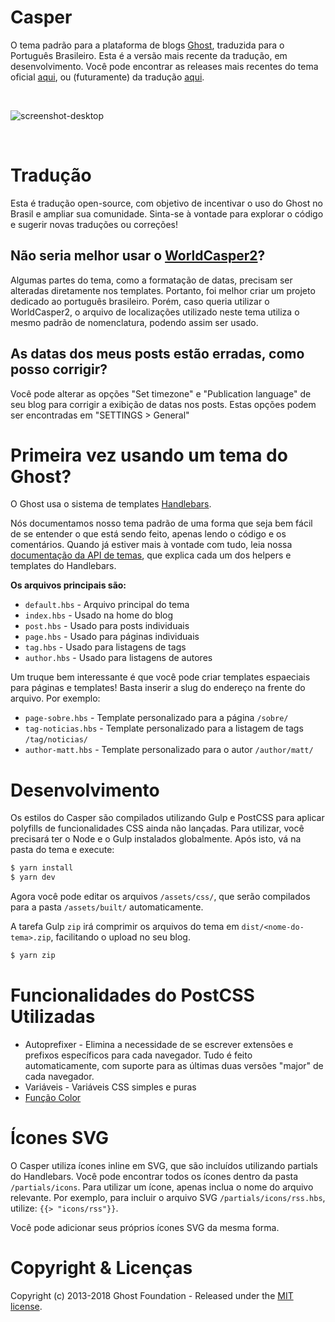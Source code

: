 # Casper

O tema padrão para a plataforma de blogs [Ghost](http://github.com/MatheusMK3/Casper-pt_BR/), traduzida para o Português Brasileiro.
Esta é a versão mais recente da tradução, em desenvolvimento. Você pode encontrar as releases mais recentes do tema oficial [aqui](https://github.com/TryGhost/Casper/releases), ou (futuramente) da tradução [aqui](https://github.com/MatheusMK3/Casper-pt_BR/releases).

&nbsp;

![screenshot-desktop](https://user-images.githubusercontent.com/120485/27221326-1e31d326-5280-11e7-866d-82d550a7683b.jpg)

&nbsp;


# Tradução

Esta é tradução open-source, com objetivo de incentivar o uso do Ghost no Brasil e ampliar sua comunidade. Sinta-se à vontade para explorar o código e sugerir novas traduções ou correções!

## Não seria melhor usar o [WorldCasper2](https://github.com/juan-g/WorldCasper2)?

Algumas partes do tema, como a formatação de datas, precisam ser alteradas diretamente nos templates. Portanto, foi melhor criar um projeto dedicado ao português brasileiro.
Porém, caso queria utilizar o WorldCasper2, o arquivo de localizações utilizado neste tema utiliza o mesmo padrão de nomenclatura, podendo assim ser usado.

## As datas dos meus posts estão erradas, como posso corrigir?

Você pode alterar as opções "Set timezone" e "Publication language" de seu blog para corrigir a exibição de datas nos posts.
Estas opções podem ser encontradas em "SETTINGS > General"


# Primeira vez usando um tema do Ghost?

O Ghost usa o sistema de templates [Handlebars](http://handlebarsjs.com/).

Nós documentamos nosso tema padrão de uma forma que seja bem fácil de se entender o que está sendo feito, apenas lendo o código e os comentários. Quando já estiver mais à vontade com tudo, leia nossa [documentação da API de temas](https://themes.ghost.org), que explica cada um dos helpers e templates do Handlebars.

**Os arquivos principais são:**

- `default.hbs` - Arquivo principal do tema
- `index.hbs` - Usado na home do blog
- `post.hbs` - Usado para posts individuais
- `page.hbs` - Usado para páginas individuais
- `tag.hbs` - Usado para listagens de tags
- `author.hbs` - Usado para listagens de autores

Um truque bem interessante é que você pode criar templates espaeciais para páginas e templates! Basta inserir a slug do endereço na frente do arquivo. Por exemplo:

- `page-sobre.hbs` - Template personalizado para a página `/sobre/`
- `tag-noticias.hbs` - Template personalizado para a listagem de tags `/tag/noticias/`
- `author-matt.hbs` - Template personalizado para o autor `/author/matt/`


# Desenvolvimento

Os estilos do Casper são compilados utilizando Gulp e PostCSS para aplicar polyfills de funcionalidades CSS ainda não lançadas. Para utilizar, você precisará ter o Node e o Gulp instalados globalmente. Após isto, vá na pasta do tema e execute:

```bash
$ yarn install
$ yarn dev
```

Agora você pode editar os arquivos `/assets/css/`, que serão compilados para a pasta `/assets/built/` automaticamente.

A tarefa Gulp `zip` irá comprimir os arquivos do tema em `dist/<nome-do-tema>.zip`, facilitando o upload no seu blog.

```bash
$ yarn zip
```

# Funcionalidades do PostCSS Utilizadas

- Autoprefixer - Elimina a necessidade de se escrever extensões e prefixos específicos para cada navegador. Tudo é feito automaticamente, com suporte para as últimas duas versões "major" de cada navegador.
- Variáveis - Variáveis CSS simples e puras
- [Função Color](https://github.com/postcss/postcss-color-function)


# Ícones SVG

O Casper utiliza ícones inline em SVG, que são incluídos utilizando partials do Handlebars. Você pode encontrar todos os ícones dentro da pasta `/partials/icons`. Para utilizar um ícone, apenas inclua o nome do arquivo relevante. Por exemplo, para incluir o arquivo SVG `/partials/icons/rss.hbs`, utilize: `{{> "icons/rss"}}`.

Você pode adicionar seus próprios ícones SVG da mesma forma.


# Copyright & Licenças

Copyright (c) 2013-2018 Ghost Foundation - Released under the [MIT license](LICENSE).
